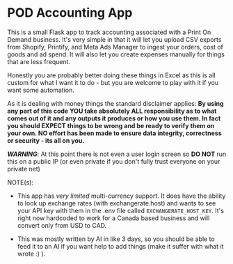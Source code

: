 # POD Accounting App

This is a small Flask app to track accounting associated with a Print On Demand business.  It's very simple in 
that it will let you upload CSV exports from Shopify, Printify, and Meta Ads Manager to ingest your orders, cost of 
goods and ad spend. It will also let you create expenses manually for things that are less frequent.

Honestly you are probably better doing these things in Excel as this is all custom for what I want it to do - but you 
are welcome to play with it if you want some automation.  

As it is dealing with money things the standard disclaimer applies: **By using any part of this code YOU take absolutely
ALL responsibility as to what comes out of it and any outputs it produces or how you use them.  In fact you should 
EXPECT things to be wrong and be ready to verify them on your own. NO effort has been made to ensure data integrity, 
correctness or security - its all on you.**

**_WARNING_**: At this point there is not even a user login screen so **DO NOT** run this on a  public IP (or even 
private if you don't fully trust everyone on your private net)

NOTE(s): 
 - This app has _very limited_ multi-currency support.  It does have the ability to look up exchange rates (with
exchangerate.host) and wants to see your API key with them in the .env file called `EXCHANGERATE_HOST_KEY`.  It's right 
now hardcoded to work for a Canada based business and will convert only from USD to CAD.

 - This was mostly written by AI in like 3 days, so you should be able to feed it to an AI if you want help to add 
things (make it suffer with what it wrote :) ). 